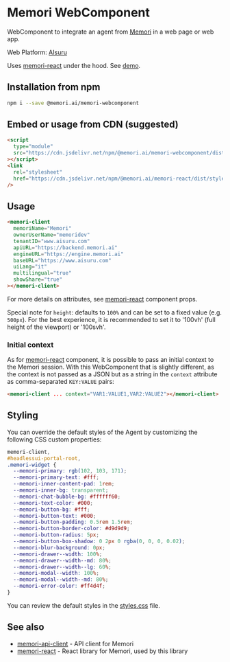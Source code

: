 # Memori WebComponent

WebComponent to integrate an agent from [Memori](https://memori.ai) in a web page or web app.

Web Platform: [AIsuru](https://aisuru.com)

Uses [memori-react](https://github.com/memori-ai/memori-react) under the hood.
See [demo](https://memori-ai.github.io/memori-webcomponent/example/).

## Installation from npm

```bash
npm i --save @memori.ai/memori-webcomponent
```

## Embed or usage from CDN (suggested)

```html
<script
  type="module"
  src="https://cdn.jsdelivr.net/npm/@memori.ai/memori-webcomponent/dist/memori-webcomponent.js"
></script>
<link
  rel="stylesheet"
  href="https://cdn.jsdelivr.net/npm/@memori.ai/memori-react/dist/styles.min.css"
/>
```

## Usage

```html
<memori-client
  memoriName="Memori"
  ownerUserName="memoridev"
  tenantID="www.aisuru.com"
  apiURL="https://backend.memori.ai"
  engineURL="https://engine.memori.ai"
  baseURL="https://www.aisuru.com"
  uiLang="it"
  multilingual="true"
  showShare="true"
></memori-client>
```

For more details on attributes, see [memori-react](https://github.com/memori-ai/memori-react) component props.

Special note for `height`: defaults to `100%` and can be set to a fixed value (e.g. `500px`).
For the best experience, it is recommended to set it to '100vh' (full height of the viewport) or '100svh'.

### Initial context

As for [memori-react](https://github.com/memori-ai/memori-react) component, it is possible to pass an initial context to the Memori session.
With this WebComponent that is slightly different, as the context is not passed as a JSON but as a string in the `context` attribute as comma-separated `KEY:VALUE` pairs:

```html
<memori-client ... context="VAR1:VALUE1,VAR2:VALUE2"></memori-client>
```

## Styling

You can override the default styles of the Agent by customizing the following CSS custom properties:

```css
memori-client,
#headlessui-portal-root,
.memori-widget {
  --memori-primary: rgb(102, 103, 171);
  --memori-primary-text: #fff;
  --memori-inner-content-pad: 1rem;
  --memori-inner-bg: transparent;
  --memori-chat-bubble-bg: #ffffff60;
  --memori-text-color: #000;
  --memori-button-bg: #fff;
  --memori-button-text: #000;
  --memori-button-padding: 0.5rem 1.5rem;
  --memori-button-border-color: #d9d9d9;
  --memori-button-radius: 5px;
  --memori-button-box-shadow: 0 2px 0 rgba(0, 0, 0, 0.02);
  --memori-blur-background: 0px;
  --memori-drawer--width: 100%;
  --memori-drawer--width--md: 80%;
  --memori-drawer--width--lg: 60%;
  --memori-modal--width: 100%;
  --memori-modal--width--md: 80%;
  --memori-error-color: #ff4d4f;
}
```

You can review the default styles in the [styles.css](https://github.com/memori-ai/memori-react/blob/main/src/styles.css) file.

## See also

- [memori-api-client](https://github.com/memori-ai/memori-api-client) - API client for Memori
- [memori-react](https://github.com/memori-ai/memori-react) - React library for Memori, used by this library

